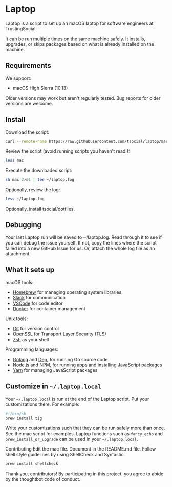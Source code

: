 # Laptop
Laptop is a script to set up an macOS laptop for software engineers at TrustingSocial

It can be run multiple times on the same machine safely. 
It installs, upgrades, or skips packages based on what is already installed on the machine.

## Requirements
We support:

+ macOS High Sierra (10.13)

Older versions may work but aren't regularly tested. Bug reports for older versions are welcome.

## Install
Download the script:

```bash
curl --remote-name https://raw.githubusercontent.com/tsocial/laptop/master/mac
```

Review the script (avoid running scripts you haven't read!):

```bash
less mac
```

Execute the downloaded script:

```bash
sh mac 2>&1 | tee ~/laptop.log
```

Optionally, review the log:

```bash
less ~/laptop.log
```

Optionally, install tsocial/dotfiles.

## Debugging

Your last Laptop run will be saved to ~/laptop.log. 
Read through it to see if you can debug the issue yourself. 
If not, copy the lines where the script failed into a new GitHub Issue for us. 
Or, attach the whole log file as an attachment.

## What it sets up

macOS tools:

+ [Homebrew](https://brew.sh) for managing operating system libraries.
+ [Slack](https://slack.com) for communication
+ [VSCode](https://code.visualstudio.com/) for code editor
+ [Docker](https://www.docker.com/) for container management

Unix tools:

+ [Git](https://git-scm.com/) for version control
+ [OpenSSL](https://www.openssl.org/) for Transport Layer Security (TLS)
+ [Zsh](http://www.zsh.org/) as your shell

Programming languages:

+ [Golang](https://golang.org/) and [Dep](https://golang.github.io/dep/), for running Go source code
+ [Node.js](http://nodejs.org/) and [NPM](https://www.npmjs.org/), for running apps and installing JavaScript packages
+ [Yarn](https://yarnpkg.com/en/) for managing JavaScript packages

## Customize in `~/.laptop.local`

Your `~/.laptop.local` is run at the end of the Laptop script. 
Put your customizations there. For example:

```bash
#!/bin/sh
brew install tig
```

Write your customizations such that they can be run safely more than once. 
See the mac script for examples.
Laptop functions such as `fancy_echo` and `brew_install_or_upgrade` can be used in your `~/.laptop.local`.


Contributing
Edit the mac file. Document in the README.md file. Follow shell style guidelines by using ShellCheck and Syntastic.

```bash
brew install shellcheck
```

Thank you, contributors!
By participating in this project, you agree to abide by the thoughtbot code of conduct.